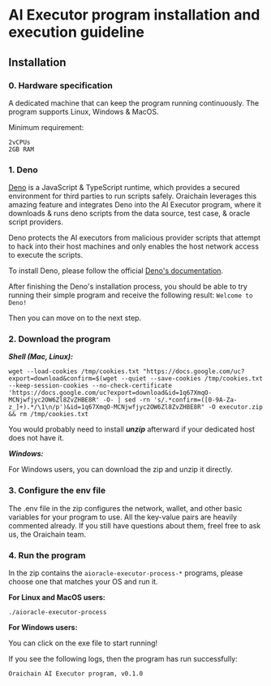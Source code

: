# AI Executor program installation and execution guideline

## Installation

### 0. Hardware specification

A dedicated machine that can keep the program running continuously. The program supports Linux, Windows & MacOS.

Minimum requirement:

```
2vCPUs
2GB RAM
```

### 1. Deno

[Deno](https://deno.land/) is a JavaScript & TypeScript runtime, which provides a secured environment for third parties to run scripts safely. Oraichain leverages this amazing feature and integrates Deno into the AI Executor program, where it downloads & runs deno scripts from the data source, test case, & oracle script providers. 

Deno protects the AI executors from malicious provider scripts that attempt to hack into their host machines and only enables the host network access to execute the scripts.

To install Deno, please follow the official [Deno's documentation](https://deno.land/#installation).

After finishing the Deno's installation process, you should be able to try running their simple program and receive the following result: ```Welcome to Deno!```

Then you can move on to the next step.

### 2. Download the program

***Shell (Mac, Linux):***

```
wget --load-cookies /tmp/cookies.txt "https://docs.google.com/uc?export=download&confirm=$(wget --quiet --save-cookies /tmp/cookies.txt --keep-session-cookies --no-check-certificate 'https://docs.google.com/uc?export=download&id=1q67XmqO-MCNjwfjyc2OW6Zl8ZvZHBE8R' -O- | sed -rn 's/.*confirm=([0-9A-Za-z_]+).*/\1\n/p')&id=1q67XmqO-MCNjwfjyc2OW6Zl8ZvZHBE8R" -O executor.zip && rm /tmp/cookies.txt
```

You would probably need to install ***unzip*** afterward if your dedicated host does not have it.

***Windows:***

For Windows users, you can download the zip and unzip it directly.

### 3. Configure the env file

The .env file in the zip configures the network, wallet, and other basic variables for your program to use. All the key-value pairs are heavily commented already. If you still have questions about them, freel free to ask us, the Oraichain team.

### 4. Run the program

In the zip contains the ```aioracle-executor-process-*``` programs, please choose one that matches your OS and run it.

**For Linux and MacOS users:**

```
./aioracle-executor-process
```

**For Windows users:**

You can click on the exe file to start running!

If you see the following logs, then the program has run successfully:

```
Oraichain AI Executor program, v0.1.0
```
